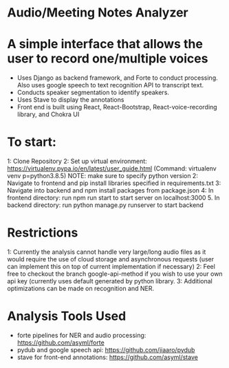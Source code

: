 # Audio/Meeting Notes Analyzer


# A simple interface that allows the user to record one/multiple voices
- Uses Django as backend framework, and Forte to conduct processing. Also uses google speech to text recognition API to transcript text. 
- Conducts speaker segmentation to identify speakers. 
- Uses Stave to display the annotations 
- Front end is built using React, React-Bootstrap, React-voice-recording library, and Chokra UI

# To start: 
1: Clone Repository 
2: Set up virtual environment: https://virtualenv.pypa.io/en/latest/user_guide.html (Command: virtualenv venv p=python3.8.5)
   NOTE: make sure to specify python version
2: Navigate to frontend and pip install libraries specified in requirements.txt 
3: Navigate into backend and npm install packages from package.json
4: In frontend directory: run npm run start to start server on localhost:3000
5. In backend directory: run python manage.py runserver to start backend 

# Restrictions
1: Currently the analysis cannot handle very large/long audio files as it would require the use of cloud storage and asynchronous requests (user can implement this on top of current implementation if necessary) 
2: Feel free to checkout the branch google-api-method if you wish to use your own api key (currently uses default generated by python library. 
3: Additional optimizations can be made on recognition and NER. 

# Analysis Tools Used
- forte pipelines for NER and audio processing: https://github.com/asyml/forte
- pydub and google speech api: https://github.com/jiaaro/pydub
- stave for front-end annotations: https://github.com/asyml/stave 


